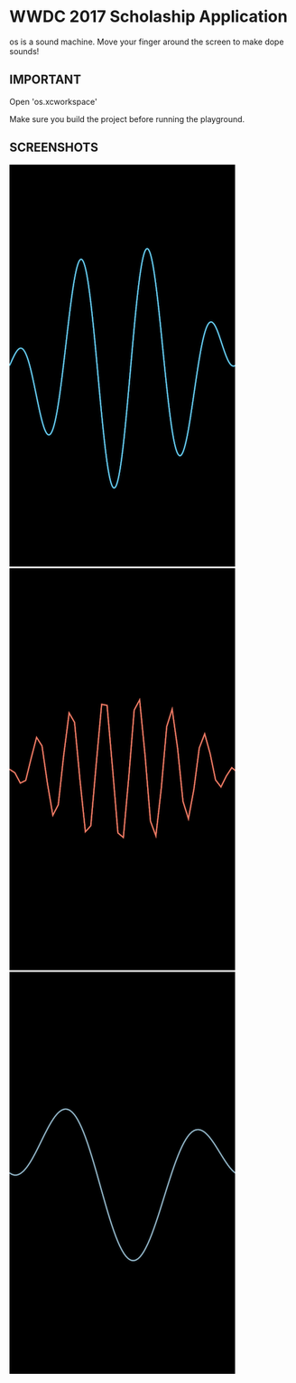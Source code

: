# WWDC 2017 Scholaship Application

os is a sound machine. Move your finger around the screen to make dope sounds!

## IMPORTANT

Open 'os.xcworkspace'

Make sure you build the project before running the playground.

## SCREENSHOTS

![](screenshots/1.PNG)
![](screenshots/2.PNG)
![](screenshots/3.png)
